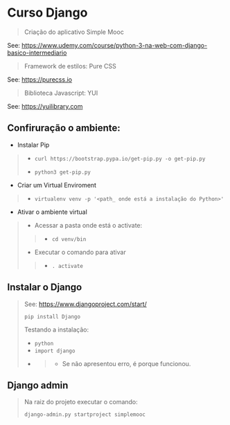# Curso Django

> Criação do aplicativo Simple Mooc

See: https://www.udemy.com/course/python-3-na-web-com-django-basico-intermediario

>Framework de estilos: Pure CSS

See: https://purecss.io

>Biblioteca Javascript: YUI

See: https://yuilibrary.com

## Confiruração o ambiente:

* Instalar Pip
>* `curl https://bootstrap.pypa.io/get-pip.py -o get-pip.py`
>
>* `python3 get-pip.py`

* Criar um Virtual Enviroment
>* `virtualenv venv -p '<path_ onde está a instalação do Python>'` 
* Ativar o ambiente virtual
>* Acessar a pasta onde está o activate: 
>> * `cd venv/bin`
>* Executar o comando para ativar
>>* `. activate`

## Instalar o Django

> See: https://www.djangoproject.com/start/
>
> `pip install Django`
>
> Testando a instalação:
>* `python`
>* `import django`
 >* >* Se não apresentou erro, é porque funcionou.
## Django admin
> Na raiz do projeto executar o comando:
>
> `django-admin.py startproject simplemooc`
>
> 